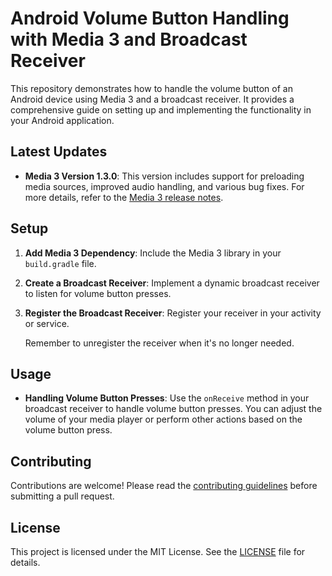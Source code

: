 # Android Volume Button Handling with Media 3 and Broadcast Receiver

This repository demonstrates how to handle the volume button of an Android device using Media 3 and a broadcast receiver. It provides a comprehensive guide on setting up and implementing the functionality in your Android application.

## Latest Updates

- **Media 3 Version 1.3.0**: This version includes support for preloading media sources, improved audio handling, and various bug fixes. For more details, refer to the [Media 3 release notes](https://developer.android.com/jetpack/androidx/releases/media3).

## Setup

1. **Add Media 3 Dependency**: Include the Media 3 library in your `build.gradle` file.


2. **Create a Broadcast Receiver**: Implement a dynamic broadcast receiver to listen for volume button presses.


3. **Register the Broadcast Receiver**: Register your receiver in your activity or service.


    Remember to unregister the receiver when it's no longer needed.

## Usage

- **Handling Volume Button Presses**: Use the `onReceive` method in your broadcast receiver to handle volume button presses. You can adjust the volume of your media player or perform other actions based on the volume button press.

## Contributing

Contributions are welcome! Please read the [contributing guidelines](CONTRIBUTING.md) before submitting a pull request.

## License

This project is licensed under the MIT License. See the [LICENSE](LICENSE) file for details.
